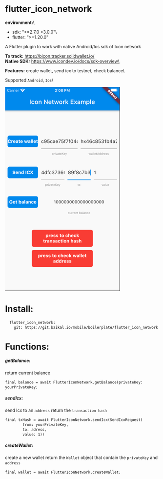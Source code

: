 # flutter_icon_network

**environment:**\
  - sdk: ">=2.7.0 <3.0.0"\
  - flutter: ">=1.20.0"

A Flutter plugin to work with native Android/Ios sdk of Icon network

**To track:** https://bicon.tracker.solidwallet.io/ \
**Native SDK:** https://www.icondev.io/docs/sdk-overview\

**Features:** create wallet, send icx to testnet, check balance\

Supported `Android`, `Ios`\

![demo](./demo.png)

# Install:
```
  flutter_icon_network:
    git: https://git.baikal.io/mobile/boilerplate/flutter_icon_network
```
# Functions:
##### getBalance:
return current balance
```
final balance = await FlutterIconNetwork.getBalance(privateKey: yourPrivateKey;
```
##### sendIcx:
send Icx to an `address`
return the `transaction hash`
```
final txHash = await FlutterIconNetwork.sendIcx(SendIcxRequest(
        from: yourPrivateKey,
        to: adress,
        value: 1))
```
##### createWallet:
create a new wallet
return the `Wallet` object that contain the `privateKey` and `address`
```
final wallet = await FlutterIconNetwork.createWallet;
```